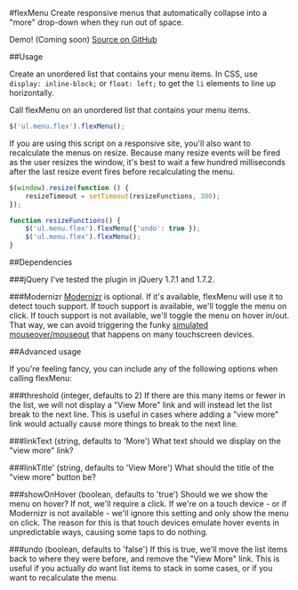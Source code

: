 #flexMenu
Create responsive menus that automatically collapse into a "more" drop-down when they run out of space.

Demo! (Coming soon)
[Source on GitHub](https://github.com/352Media/flexMenu)

##Usage

Create an unordered list that contains your menu items. In CSS, use `display: inline-block;` or `float: left;` to get the  `li` elements to line up horizontally.

Call flexMenu on an unordered list that contains your menu items.

```javascript
$('ul.menu.flex').flexMenu();
```

If you are using this script on a responsive site, you'll also want to recalculate the menus on resize. Because many resize events will be fired as the user resizes the window, it's best to wait a few hundred milliseconds after the last resize event fires before recalculating the menu.

```javascript
$(window).resize(function () {
	resizeTimeout = setTimeout(resizeFunctions, 300);
});

function resizeFunctions() {
	$('ul.menu.flex').flexMenu({'undo': true });
	$('ul.menu.flex').flexMenu();
}
```

##Dependencies

###jQuery
I've tested the plugin in jQuery 1.7.1 and 1.7.2.

###Modernizr
[Modernizr](http://modernizr.com/) is optional. If it's available, flexMenu will use it to detect touch support. If touch support is available, we'll toggle the menu on click. If touch support is not available, we'll toggle the menu on hover in/out. That way, we can avoid triggering the funky [simulated mouseover/mouseout](http://developer.apple.com/library/ios/#DOCUMENTATION/AppleApplications/Reference/SafariWebContent/HandlingEvents/HandlingEvents.html#//apple_ref/doc/uid/TP40006511-SW17) that happens on many touchscreen devices.

##Advanced usage

If you're feeling fancy, you can include any of the following options when calling flexMenu:

###threshold
(integer, defaults to 2)
If there are this many items or fewer in the list, we will not display a "View More" link and will instead let the list break to the next line. This is useful in cases where adding a "view more" link would actually cause more things to break  to the next line.

###linkText
(string, defaults to 'More')
What text should we display on the "view  more" link?

###linkTitle'
(string, defaults to 'View More')
What should the title of the "view more" button be?

###showOnHover
(boolean, defaults to 'true')
Should we we show the menu on hover? If not, we'll require a click. If we're on a touch device - or if Modernizr is not available - we'll ignore this setting and only show the menu on click. The reason for this is that touch devices emulate hover events in unpredictable ways, causing some taps to do nothing.

###undo
(boolean, defaults to 'false')
If this is true, we'll move the list items back to where they were before, and remove the "View More" link. This is useful if you actually _do_ want list items to stack in some cases, or if you want to recalculate the menu.
